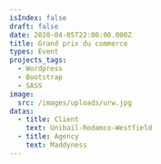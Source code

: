 ```yaml
---
isIndex: false
draft: false
date: 2020-04-05T22:00:00.000Z
title: Grand prix du commerce
types: Event
projects_tags:
  - Wordpress
  - Bootstrap
  - SASS
image:
  src: /images/uploads/urw.jpg
datas:
  - title: Client
    text: Unibail-Rodamco-Westfield
  - title: Agency
    text: Maddyness
---
```

